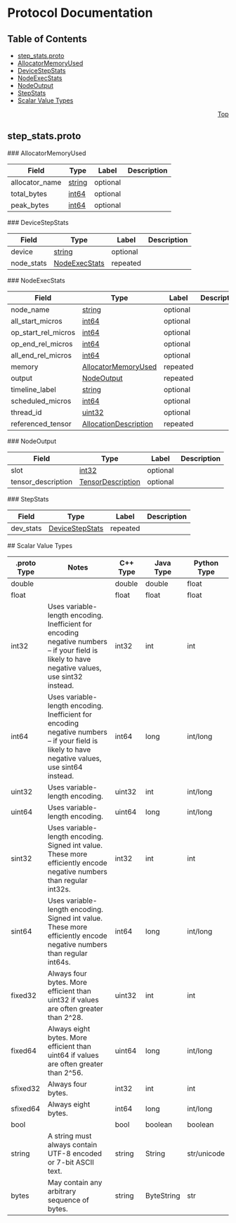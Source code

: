 # Protocol Documentation
<a name="top"/>

## Table of Contents
* [step_stats.proto](#step_stats.proto)
 * [AllocatorMemoryUsed](#tensorflow.AllocatorMemoryUsed)
 * [DeviceStepStats](#tensorflow.DeviceStepStats)
 * [NodeExecStats](#tensorflow.NodeExecStats)
 * [NodeOutput](#tensorflow.NodeOutput)
 * [StepStats](#tensorflow.StepStats)
* [Scalar Value Types](#scalar-value-types)

<a name="step_stats.proto"/>
<p align="right"><a href="#top">Top</a></p>

## step_stats.proto



<a name="tensorflow.AllocatorMemoryUsed"/>
### AllocatorMemoryUsed


| Field | Type | Label | Description |
| ----- | ---- | ----- | ----------- |
| allocator_name | [string](#string) | optional |  |
| total_bytes | [int64](#int64) | optional |  |
| peak_bytes | [int64](#int64) | optional |  |


<a name="tensorflow.DeviceStepStats"/>
### DeviceStepStats


| Field | Type | Label | Description |
| ----- | ---- | ----- | ----------- |
| device | [string](#string) | optional |  |
| node_stats | [NodeExecStats](#tensorflow.NodeExecStats) | repeated |  |


<a name="tensorflow.NodeExecStats"/>
### NodeExecStats


| Field | Type | Label | Description |
| ----- | ---- | ----- | ----------- |
| node_name | [string](#string) | optional |  |
| all_start_micros | [int64](#int64) | optional |  |
| op_start_rel_micros | [int64](#int64) | optional |  |
| op_end_rel_micros | [int64](#int64) | optional |  |
| all_end_rel_micros | [int64](#int64) | optional |  |
| memory | [AllocatorMemoryUsed](#tensorflow.AllocatorMemoryUsed) | repeated |  |
| output | [NodeOutput](#tensorflow.NodeOutput) | repeated |  |
| timeline_label | [string](#string) | optional |  |
| scheduled_micros | [int64](#int64) | optional |  |
| thread_id | [uint32](#uint32) | optional |  |
| referenced_tensor | [AllocationDescription](#tensorflow.AllocationDescription) | repeated |  |


<a name="tensorflow.NodeOutput"/>
### NodeOutput


| Field | Type | Label | Description |
| ----- | ---- | ----- | ----------- |
| slot | [int32](#int32) | optional |  |
| tensor_description | [TensorDescription](#tensorflow.TensorDescription) | optional |  |


<a name="tensorflow.StepStats"/>
### StepStats


| Field | Type | Label | Description |
| ----- | ---- | ----- | ----------- |
| dev_stats | [DeviceStepStats](#tensorflow.DeviceStepStats) | repeated |  |







<a name="scalar-value-types"/>
## Scalar Value Types

| .proto Type | Notes | C++ Type | Java Type | Python Type |
| ----------- | ----- | -------- | --------- | ----------- |
| <a name="double"/> double |  | double | double | float |
| <a name="float"/> float |  | float | float | float |
| <a name="int32"/> int32 | Uses variable-length encoding. Inefficient for encoding negative numbers – if your field is likely to have negative values, use sint32 instead. | int32 | int | int |
| <a name="int64"/> int64 | Uses variable-length encoding. Inefficient for encoding negative numbers – if your field is likely to have negative values, use sint64 instead. | int64 | long | int/long |
| <a name="uint32"/> uint32 | Uses variable-length encoding. | uint32 | int | int/long |
| <a name="uint64"/> uint64 | Uses variable-length encoding. | uint64 | long | int/long |
| <a name="sint32"/> sint32 | Uses variable-length encoding. Signed int value. These more efficiently encode negative numbers than regular int32s. | int32 | int | int |
| <a name="sint64"/> sint64 | Uses variable-length encoding. Signed int value. These more efficiently encode negative numbers than regular int64s. | int64 | long | int/long |
| <a name="fixed32"/> fixed32 | Always four bytes. More efficient than uint32 if values are often greater than 2^28. | uint32 | int | int |
| <a name="fixed64"/> fixed64 | Always eight bytes. More efficient than uint64 if values are often greater than 2^56. | uint64 | long | int/long |
| <a name="sfixed32"/> sfixed32 | Always four bytes. | int32 | int | int |
| <a name="sfixed64"/> sfixed64 | Always eight bytes. | int64 | long | int/long |
| <a name="bool"/> bool |  | bool | boolean | boolean |
| <a name="string"/> string | A string must always contain UTF-8 encoded or 7-bit ASCII text. | string | String | str/unicode |
| <a name="bytes"/> bytes | May contain any arbitrary sequence of bytes. | string | ByteString | str |
